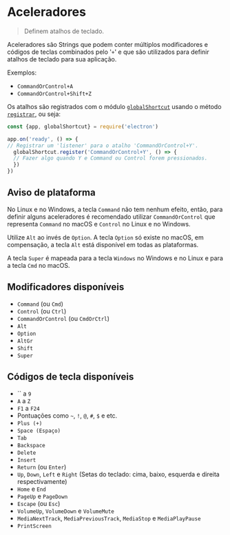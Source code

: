 # Aceleradores

> Definem atalhos de teclado.

Aceleradores são Strings que podem conter múltiplos modificadores e códigos de teclas combinados pelo '`+`' e que são utilizados para definir atalhos de teclado para sua aplicação.

Exemplos:

* `CommandOrControl+A`
* `CommandOrControl+Shift+Z`

Os atalhos são registrados com o módulo [`globalShortcut`](global-shortcut.md) usando o método [`registrar`](global-shortcut.md#globalshortcutregisteraccelerator-callback), ou seja:

```javascript
const {app, globalShortcut} = require('electron') 

app.on('ready', () => {
// Registrar um 'listener' para o atalho 'CommandOrControl+Y'.
  globalShortcut.register('CommandOrControl+Y', () => {
  // Fazer algo quando Y e Command ou Control forem pressionados.
  }) 
})
```

## Aviso de plataforma

No Linux e no Windows, a tecla `Command` não tem nenhum efeito, então, para definir alguns aceleradores é recomendado utilizar `CommandOrControl` que representa `Command` no macOS e `Control` no Linux e no Windows.

Utilize `Alt` ao invés de `Option`. A tecla `Option` só existe no macOS, em compensação, a tecla `Alt` está disponível em todas as plataformas.

A tecla `Super` é mapeada para a tecla `Windows` no Windows e no Linux e para a tecla `Cmd` no macOS.

## Modificadores disponíveis

* `Command` (ou `Cmd`)
* `Control` (ou `Ctrl`)
* `CommandOrControl` (ou `CmdOrCtrl`)
* `Alt`
* `Option`
* `AltGr`
* `Shift`
* `Super`

## Códigos de tecla disponíveis

* `` a `9`
* `A` a `Z`
* `F1` a `F24`
* Pontuações como `~`, `!`, `@`, `#`, `$` e etc.
* `Plus (+)`
* `Space (Espaço)`
* `Tab`
* `Backspace`
* `Delete`
* `Insert`
* `Return` (ou `Enter`)
* `Up`, `Down`, `Left` e `Right` (Setas do teclado: cima, baixo, esquerda e direita respectivamente)
* `Home` e `End`
* `PageUp` e `PageDown`
* `Escape` (ou `Esc`)
* `VolumeUp`, `VolumeDown` e `VolumeMute`
* `MediaNextTrack`, `MediaPreviousTrack`, `MediaStop` e `MediaPlayPause`
* `PrintScreen`